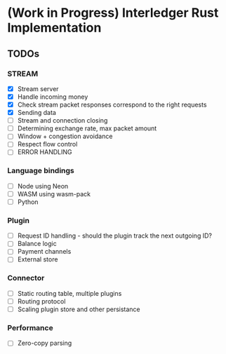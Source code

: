 # (Work in Progress) Interledger Rust Implementation

## TODOs

### STREAM

- [x] Stream server
- [x] Handle incoming money
- [x] Check stream packet responses correspond to the right requests
- [x] Sending data
- [ ] Stream and connection closing
- [ ] Determining exchange rate, max packet amount
- [ ] Window + congestion avoidance
- [ ] Respect flow control
- [ ] ERROR HANDLING

### Language bindings
- [ ] Node using Neon
- [ ] WASM using wasm-pack
- [ ] Python

### Plugin

- [ ] Request ID handling - should the plugin track the next outgoing ID?
- [ ] Balance logic
- [ ] Payment channels
- [ ] External store

### Connector

- [ ] Static routing table, multiple plugins
- [ ] Routing protocol
- [ ] Scaling plugin store and other persistance

### Performance

- [ ] Zero-copy parsing